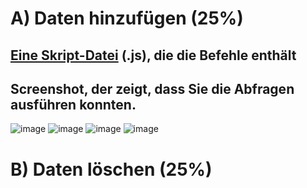 # A) Daten hinzufügen (25%)
## [Eine Skript-Datei](src/CreateData.js) (.js), die die Befehle enthält
## Screenshot, der zeigt, dass Sie die Abfragen ausführen konnten.
![image](https://github.com/user-attachments/assets/1ba020dd-ece9-4d97-ab28-80fec276ce86)
![image](https://github.com/user-attachments/assets/262e0267-a6d4-4718-930a-e133b76908e1)
![image](https://github.com/user-attachments/assets/639be1a7-9097-4eb3-8838-ec466f45d471)
![image](https://github.com/user-attachments/assets/0b844e18-bc5a-4f59-ab59-e0ce7e944356)

# B) Daten löschen (25%)

